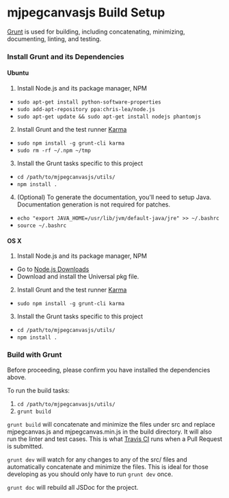 mjpegcanvasjs Build Setup
=========================

[Grunt](http://gruntjs.com/) is used for building, including concatenating, minimizing, documenting, linting, and testing.

### Install Grunt and its Dependencies

#### Ubuntu

 1. Install Node.js and its package manager, NPM
   * `sudo apt-get install python-software-properties`
   * `sudo add-apt-repository ppa:chris-lea/node.js`
   * `sudo apt-get update && sudo apt-get install nodejs phantomjs`
 2. Install Grunt and the test runner [Karma](http://karma-runner.github.io/)
   * `sudo npm install -g grunt-cli karma`
   * `sudo rm -rf ~/.npm ~/tmp`
 3. Install the Grunt tasks specific to this project
   * `cd /path/to/mjpegcanvasjs/utils/`
   * `npm install .`
 4. (Optional) To generate the documentation, you'll need to setup Java. Documentation generation is not required for patches.
   * `echo "export JAVA_HOME=/usr/lib/jvm/default-java/jre" >> ~/.bashrc`
   * `source ~/.bashrc`

#### OS X

 1. Install Node.js and its package manager, NPM
   * Go to [Node.js Downloads](http://nodejs.org/download/)
   * Download and install the Universal pkg file.
 2. Install Grunt and the test runner [Karma](http://karma-runner.github.io/)
   * `sudo npm install -g grunt-cli karma`
 3. Install the Grunt tasks specific to this project
   * `cd /path/to/mjpegcanvasjs/utils/`
   * `npm install .`

### Build with Grunt

Before proceeding, please confirm you have installed the dependencies above.

To run the build tasks:

 1. `cd /path/to/mjpegcanvasjs/utils/`
 2. `grunt build`

`grunt build` will concatenate and minimize the files under src and replace mjpegcanvas.js and mjpegcanvas.min.js in the build directory. It will also run the linter and test cases. This is what [Travis CI](https://travis-ci.org/RobotWebTools/mjpegcanvasjs) runs when a Pull Request is submitted.

`grunt dev` will watch for any changes to any of the src/ files and automatically concatenate and minimize the files. This is ideal for those developing as you should only have to run `grunt dev` once.

`grunt doc` will rebuild all JSDoc for the project.


